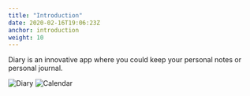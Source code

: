 ```yaml
---
title: "Introduction"
date: 2020-02-16T19:06:23Z
anchor: introduction
weight: 10
---
```


Diary is an innovative app where you could keep your personal notes or
personal journal.

![Diary][1] ![Calendar][2]

 [1]: images/Diary-phone.png
 [2]: images/Calendar-phone.png
